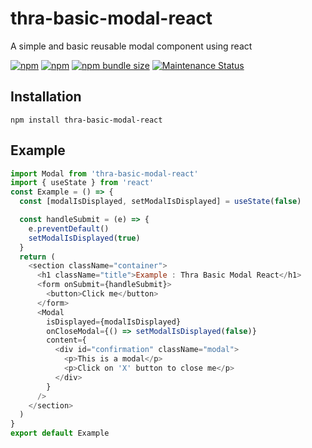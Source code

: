 # thra-basic-modal-react

A simple and basic reusable modal component using react

<a href="https://www.npmjs.com/package/thra-basic-modal-react"><img alt="npm" src="https://img.shields.io/npm/dw/thra-basic-modal-react"></a>
<a href="https://www.npmjs.com/package/thra-basic-modal-react"><img alt="npm" src="https://img.shields.io/npm/v/thra-basic-modal-react"></a>
<a href="https://www.npmjs.com/package/thra-basic-modal-react"><img alt="npm bundle size" src="https://img.shields.io/bundlephobia/minzip/thra-basic-modal-react"></a>
<a href="https://www.npmjs.com/package/thra-basic-modal-react">
<img alt="Maintenance Status" src="https://img.shields.io/badge/maintenance-active-green.svg" />
</a>

## Installation

```
npm install thra-basic-modal-react
```

## Example

```js
import Modal from 'thra-basic-modal-react'
import { useState } from 'react'
const Example = () => {
  const [modalIsDisplayed, setModalIsDisplayed] = useState(false)

  const handleSubmit = (e) => {
    e.preventDefault()
    setModalIsDisplayed(true)
  }
  return (
    <section className="container">
      <h1 className="title">Example : Thra Basic Modal React</h1>
      <form onSubmit={handleSubmit}>
        <button>Click me</button>
      </form>
      <Modal
        isDisplayed={modalIsDisplayed}
        onCloseModal={() => setModalIsDisplayed(false)}
        content={
          <div id="confirmation" className="modal">
            <p>This is a modal</p>
            <p>Click on 'X' button to close me</p>
          </div>
        }
      />
    </section>
  )
}
export default Example
```